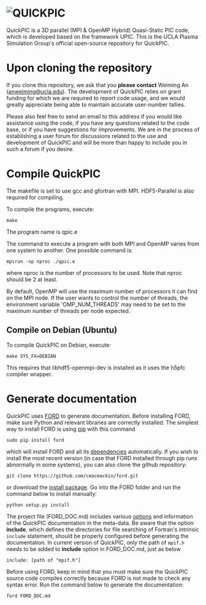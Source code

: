 # ![QUICKPIC](http://exodus.physics.ucla.edu/~uclapic/repo_images/quickpic.png)
QuickPIC is a 3D parallel (MPI & OpenMP Hybrid) Quasi-Static PIC code, which is developed based on the framework UPIC. This is the UCLA Plasma Simulation Group's official open-source repository for QuickPIC.

# Upon cloning the repository

If you clone this repository, we ask that you __please contact__ Weiming An (anweiming@ucla.edu). The development of QuickPIC relies on grant funding for which we are required to report code usage, and we would greatly appreciate being able to maintain accurate user-number tallies.

Please also feel free to send an email to this address if you would like assistance using the code, if you have any questions related to the code base, or if you have suggestions for improvements. We are in the process of establishing a user forum for discussions related to the use and development of QuickPIC and will be more than happy to include you in such a forum if you desire.

# Compile QuickPIC

The makefile is set to use gcc and gfortran with MPI. HDF5-Parallel is also required
for compiling. 

To compile the programs, execute:

```
make
```

The program name is qpic.e

The command to execute a program with both MPI and OpenMP varies from
one system to another.  One possible command is:

```
mpirun -np nproc ./qpic.e
```

where nproc is the number of processors to be used. Note that nproc should be 2 at least.

By default, OpenMP will use the maximum number of processors it can find
on the MPI node.  If the user wants to control the number of threads, the
environment variable 'OMP_NUM_THREADS' may need to be set to the maximum
number of threads per node expected.

## Compile on Debian (Ubuntu)

To compile QuickPIC on Debian, execute:

```
make SYS_FX=DEBIAN
```

This requires that libhdf5-openmpi-dev is installed as it uses the h5pfc compiler wrapper.

# Generate documentation

QuickPIC uses [FORD](https://github.com/cmacmackin/ford) to generate documentation. Before installing FORD, make sure Python and relevant libraries are correctly installed. The simplest way to install FORD is using [pip](https://pip.pypa.io/en/latest/) with this command

```
sudo pip install ford
```

which will install FORD and all its [dependencies](https://github.com/cmacmackin/ford/wiki/Dependencies) automatically. If you wish to install the most recent version (in case that FORD installed through pip runs abnormally in some systems), you can also clone the github repository:

```
git clone https://github.com/cmacmackin/ford.git
```

or download the [install package](https://github.com/cmacmackin/ford/archive/master.zip). Go into the FORD folder and run the command below to install manually:

```
python setup.py install
```

The project file (FORD_DOC.md) includes various [options](https://github.com/cmacmackin/ford/wiki/Project-File-Options) and information of the QuickPIC documentation in the meta-data. Be aware that the option __include__, which defines the directories for file searching of Fortran's intrinsic `include` statement, should be properly configured before generating the documentation. In current version of QuickPIC, only the path of `mpif.h` needs to be added to __include__ option in FORD_DOC.md, just as below

```
include: [path of "mpif.h"]
```

Before using FORD, keep in mind that you must make sure the QuickPIC source code compiles correctly because FORD is not made to check any syntax error. Run the command below to generate the documentation:

```
ford FORD_DOC.md
```
